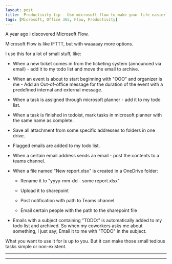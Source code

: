 ```yaml
---
layout: post
title:  Productivity tip - Use microsoft flow to make your life easier and more organized.
tags: [Microsoft, Office 365, Flow, Productivity]
---
```


A year ago i discovered Microsoft Flow.

Microsoft Flow is like IFTTT, but with waaaaay more options.

I use this for a lot of small stuff, like:

-   When a new ticket comes in from the ticketing system (announced via email) -
    add it to my todo list and move the email to archive.

-   When an event is about to start beginning with "OOO" and organizer is me -
    Add an Out-of-office message for the duration of the event with a predefined
    internal and external message.

-   When a task is assigned through microsoft planner - add it to my todo list.

-   When a task is finished in todoist, mark tasks in microsoft planner with the
    same name as complete.

-   Save all attachment from some specific addresses to folders in one drive.

-   Flagged emails are added to my todo list.

-   When a certain email address sends an email - post the contents to a teams
    channel.

-   When a file named "New report.xlsx" is created in a OneDrive folder:

    -   Rename it to "yyyy-mm-dd - some report.xlsx"

    -   Upload it to sharepoint

    -   Post notification with path to Teams channel

    -   Email certain people with the path to the sharepoint file

-   Emails with a subject containing "TODO:" is automatically added to my todo
    list and archived. So when my coworkers asks me about something, i just say;
    Email it to me with "TODO" in the subject.

What you want to use it for is up to you. But it can make those small tedious
tasks simple or non-existent.

****
----